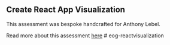 ## Create React App Visualization

This assessment was bespoke handcrafted for Anthony Lebel.

Read more about this assessment [here](https://react.eogresources.com)
#   e o g - r e a c t v i s u a l i z a t i o n  
 